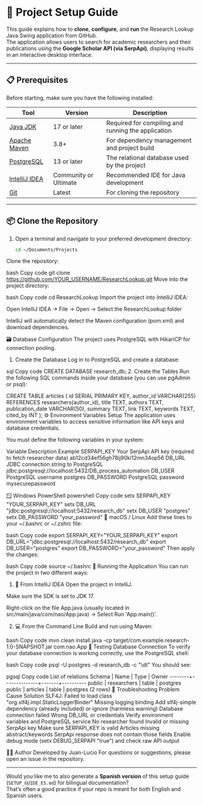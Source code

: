 # 🧭 Project Setup Guide

This guide explains how to **clone**, **configure**, and **run** the Research Lookup Java Swing application from GitHub.  
The application allows users to search for academic researchers and their publications using the **Google Scholar API (via SerpApi)**, displaying results in an interactive desktop interface.

---

## 📋 Prerequisites

Before starting, make sure you have the following installed:

| Tool | Version | Description |
|------|----------|-------------|
| [Java JDK](https://adoptium.net/) | 17 or later | Required for compiling and running the application |
| [Apache Maven](https://maven.apache.org/) | 3.8+ | For dependency management and project build |
| [PostgreSQL](https://www.postgresql.org/download/) | 13 or later | The relational database used by the project |
| [IntelliJ IDEA](https://www.jetbrains.com/idea/download/) | Community or Ultimate | Recommended IDE for Java development |
| [Git](https://git-scm.com/downloads) | Latest | For cloning the repository |

---

## 📦 Clone the Repository

1. Open a terminal and navigate to your preferred development directory:
   ```bash
   cd ~/Documents/Projects
Clone the repository:

bash
Copy code
git clone https://github.com/YOUR_USERNAME/ResearchLookup.git
Move into the project directory:

bash
Copy code
cd ResearchLookup
Import the project into IntelliJ IDEA:

Open IntelliJ IDEA → File → Open → Select the ResearchLookup folder

IntelliJ will automatically detect the Maven configuration (pom.xml) and download dependencies.

🗃️ Database Configuration
The project uses PostgreSQL with HikariCP for connection pooling.

1. Create the Database
Log in to PostgreSQL and create a database:

sql
Copy code
CREATE DATABASE research_db;
2. Create the Tables
Run the following SQL commands inside your database (you can use pgAdmin or psql):


CREATE TABLE articles (
    id SERIAL PRIMARY KEY,
    author_id VARCHAR(255) REFERENCES researchers(author_id),
    title TEXT,
    authors TEXT,
    publication_date VARCHAR(50),
    summary TEXT,
    link TEXT,
    keywords TEXT,
    cited_by INT
);
⚙️ Environment Variables Setup
The application uses environment variables to access sensitive information like API keys and database credentials.

You must define the following variables in your system:

Variable	Description	Example
SERPAPI_KEY	Your SerpApi API key (required to fetch researcher data)	ab12cd34ef56gh78ij90kl12mn34op56
DB_URL	JDBC connection string to PostgreSQL	jdbc:postgresql://localhost:5432/DB_process_automation
DB_USER	PostgreSQL username	postgres
DB_PASSWORD	PostgreSQL password	mysecurepassword

🪟 Windows PowerShell
powershell
Copy code
setx SERPAPI_KEY "YOUR_SERPAPI_KEY"
setx DB_URL "jdbc:postgresql://localhost:5432/research_db"
setx DB_USER "postgres"
setx DB_PASSWORD "your_password"
🐧 macOS / Linux
Add these lines to your ~/.bashrc or ~/.zshrc file:

bash
Copy code
export SERPAPI_KEY="YOUR_SERPAPI_KEY"
export DB_URL="jdbc:postgresql://localhost:5432/research_db"
export DB_USER="postgres"
export DB_PASSWORD="your_password"
Then apply the changes:

bash
Copy code
source ~/.bashrc
🧩 Running the Application
You can run the project in two different ways:

1. 🧠 From IntelliJ IDEA
Open the project in IntelliJ.

Make sure the SDK is set to JDK 17.

Right-click on the file App.java (usually located in src/main/java/com/nao/App.java) →
Select Run 'App.main()'.

2. 💻 From the Command Line
Build and run using Maven:

bash
Copy code
mvn clean install
java -cp target/com.example.research-1.0-SNAPSHOT.jar com.nao.App
🧪 Testing Database Connection
To verify your database connection is working correctly, use the PostgreSQL shell:

bash
Copy code
psql -U postgres -d research_db -c "\dt"
You should see:

pgsql
Copy code
     List of relations
 Schema |    Name      | Type  |  Owner
--------+--------------+-------+----------
 public | researchers  | table | postgres
 public | articles     | table | postgres
(2 rows)
🧰 Troubleshooting
Problem	Cause	Solution
SLF4J: Failed to load class "org.slf4j.impl.StaticLoggerBinder"	Missing logging binding	Add slf4j-simple dependency (already included) or ignore (harmless warning)
Database connection failed	Wrong DB_URL or credentials	Verify environment variables and PostgreSQL service
No researcher found	Invalid or missing SerpApi key	Make sure SERPAPI_KEY is valid
Articles missing abstract/keywords	SerpApi response does not contain those fields	Enable debug mode (setx DEBUG_SERPAPI "true") and check raw API output


🧑‍💻 Author
Developed by Juan-Lucio
For questions or suggestions, please open an issue in the repository.


---

Would you like me to also generate a **Spanish version** of this setup guide (`SETUP_GUIDE_ES.md`) for bilingual documentation?  
That’s often a good practice if your repo is meant for both English and Spanish users.
